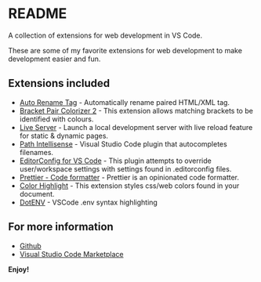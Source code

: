 # README

A collection of extensions for web development in VS Code.

These are some of my favorite extensions for web development to make development easier and fun.

## Extensions included

- [Auto Rename Tag](https://marketplace.visualstudio.com/items?itemName=formulahendry.auto-rename-tag) - Automatically rename paired HTML/XML tag.
- [Bracket Pair Colorizer 2](https://marketplace.visualstudio.com/items?itemName=CoenraadS.bracket-pair-colorizer-2) - This extension allows matching brackets to be identified with colours.
- [Live Server](https://marketplace.visualstudio.com/items?itemName=ritwickdey.LiveServer) - Launch a local development server with live reload feature for static & dynamic pages.
- [Path Intellisense](https://marketplace.visualstudio.com/items?itemName=christian-kohler.path-intellisense) - Visual Studio Code plugin that autocompletes filenames.
- [EditorConfig for VS Code](https://marketplace.visualstudio.com/items?itemName=EditorConfig.EditorConfig) - This plugin attempts to override user/workspace settings with settings found in .editorconfig files.
- [Prettier - Code formatter](https://marketplace.visualstudio.com/items?itemName=esbenp.prettier-vscode) - Prettier is an opinionated code formatter.
- [Color Highlight](https://marketplace.visualstudio.com/items?itemName=naumovs.color-highlight) - This extension styles css/web colors found in your document.
- [DotENV](https://marketplace.visualstudio.com/items?itemName=mikestead.dotenv) - VSCode .env syntax highlighting

## For more information

- [Github](https://github.com/jorgecortesdev/web-development-essentials-extension-pack)
- [Visual Studio Code Marketplace](https://marketplace.visualstudio.com/items?itemName=jorgecortesdev.web-development-essentials-extension-pack)

**Enjoy!**
